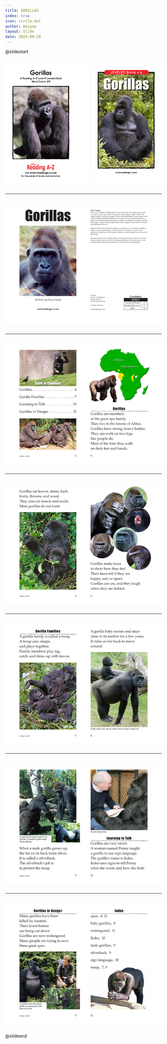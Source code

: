 ```yaml
---
title: GORILLAS
index: true
icon: circle-dot
author: Haiyue
layout: Slide
date: 2024-09-20
---
```

 
@slidestart

<div style="display:flex">
<div style="flex:1">

![](/data/english/reading/Level-K/GORILLAS/001.png)
</div>
<div style="flex:1">

![](/data/english/reading/Level-K/GORILLAS/002.png)
</div>
</div>

---

<div style="display:flex">
<div style="flex:1">

![](/data/english/reading/Level-K/GORILLAS/003.png)
</div>
<div style="flex:1">

![](/data/english/reading/Level-K/GORILLAS/004.png)
</div>
</div>

---

<div style="display:flex">
<div style="flex:1">

![](/data/english/reading/Level-K/GORILLAS/005.png)
</div>
<div style="flex:1">

![](/data/english/reading/Level-K/GORILLAS/006.png)
</div>
</div>

---

<div style="display:flex">
<div style="flex:1">

![](/data/english/reading/Level-K/GORILLAS/007.png)
</div>
<div style="flex:1">

![](/data/english/reading/Level-K/GORILLAS/008.png)
</div>
</div>

---

<div style="display:flex">
<div style="flex:1">

![](/data/english/reading/Level-K/GORILLAS/009.png)
</div>
<div style="flex:1">

![](/data/english/reading/Level-K/GORILLAS/010.png)
</div>
</div>

---

<div style="display:flex">
<div style="flex:1">

![](/data/english/reading/Level-K/GORILLAS/011.png)
</div>
<div style="flex:1">

![](/data/english/reading/Level-K/GORILLAS/012.png)
</div>
</div>

---

<div style="display:flex">
<div style="flex:1">

![](/data/english/reading/Level-K/GORILLAS/013.png)
</div>
<div style="flex:1">

![](/data/english/reading/Level-K/GORILLAS/014.png)
</div>
</div>

@slideend